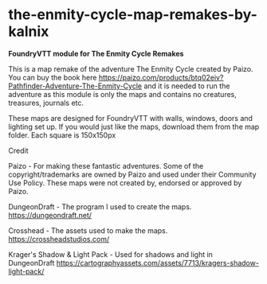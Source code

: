# the-enmity-cycle-map-remakes-by-kalnix
**FoundryVTT module for The Enmity Cycle Remakes**

This is a map remake of the adventure The Enmity Cycle created by Paizo. You can buy the book here https://paizo.com/products/btq02eiv?Pathfinder-Adventure-The-Enmity-Cycle and it is needed to run the adventure as this module is only the maps and contains no creatures, treasures, journals etc.

These maps are designed for FoundryVTT with walls, windows, doors and lighting set up.
If you would just like the maps, download them from the map folder. Each square is 150x150px

Credit

Paizo - For making these fantastic adventures. Some of the copyright/trademarks are owned by Paizo and used under their Community Use Policy. These maps were not created by, endorsed or approved by Paizo.

DungeonDraft - The program I used to create the maps. https://dungeondraft.net/

Crosshead - The assets used to make the maps. https://crossheadstudios.com/

Krager's Shadow & Light Pack - Used for shadows and light in DungeonDraft https://cartographyassets.com/assets/7713/kragers-shadow-light-pack/
